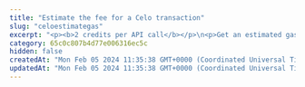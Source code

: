 ```yaml
---
title: "Estimate the fee for a Celo transaction"
slug: "celoestimategas"
excerpt: "<p><b>2 credits per API call</b></p>\n<p>Get an estimated gas price and the number of gas units needed for a Celo transaction. The gas price is obtained from <a href=\"https://explorer.bitquery.io/celo_rc1/gas\" target=\"_blank\">https://explorer.bitquery.io/celo_rc1/gas</a>.</p>\n<p style=\"border:4px solid DeepSkyBlue;\"><b>NOTE:</b> The estimated gas price is returned in <b>wei</b>. However, when <a href=\"https://apidoc.tatum.io/tag/Celo#operation/CeloBlockchainTransfer\" target=\"_blank\">making the transaction itself</a> and providing the custom fee, you have to provide the gas price in <b>Gwei</b>. Make sure to convert the estimated gas price from wei to Gwei before submitting your transaction.</p>"
category: 65c0c807b4d77e006316ec5c
hidden: false
createdAt: "Mon Feb 05 2024 11:35:38 GMT+0000 (Coordinated Universal Time)"
updatedAt: "Mon Feb 05 2024 11:35:38 GMT+0000 (Coordinated Universal Time)"
---
```

